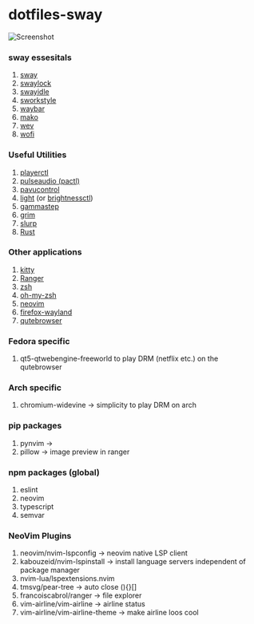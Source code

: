 # dotfiles-sway

![Screenshot](https://i.ibb.co/xMmpgrw/screenshot-21-08-27-09-42.png)

### sway essesitals
1. [sway](https://github.com/swaywm/sway)
2. [swaylock](https://github.com/swaywm/swaylock)
3. [swayidle](https://github.com/swaywm/swayidle)
4. [sworkstyle](https://github.com/Lyr-7D1h/swayest_workstyle)
5. [waybar](https://github.com/Alexays/Waybar)
6. [mako](https://github.com/emersion/mako)
7. [wev](https://git.sr.ht/~sircmpwn/wev)
8. [wofi](https://hg.sr.ht/~scoopta/wofi)
### Useful Utilities
1. [playerctl](https://github.com/altdesktop/playerctl)
2. [pulseaudio (pactl)](https://freedesktop.org/software/pulseaudio/pavucontrol/)
3. [pavucontrol](https://freedesktop.org/software/pulseaudio/pavucontrol/)
4. [light](https://github.com/haikarainen/light) (or [brightnessctl](https://github.com/Hummer12007/brightnessctl))
5. [gammastep](https://gitlab.com/chinstrap/gammastep)
6. [grim](https://github.com/emersion/grim)
7. [slurp](https://github.com/emersion/slurp)
8. [Rust](https://rustup.rs/)
### Other applications
1. [kitty](https://sw.kovidgoyal.net/kitty/)
2. [Ranger](https://github.com/ranger/ranger)
3. [zsh](https://zsh.sourceforge.io/)
4. [oh-my-zsh](https://github.com/ohmyzsh)
5. [neovim](https://github.com/neovim/neovim)
6. [firefox-wayland](https://www.mozilla.org/en-US/firefox/)
7. [qutebrowser](https://github.com/qutebrowser/qutebrowser)

### Fedora specific
1. qt5-qtwebengine-freeworld to play DRM (netflix etc.) on the qutebrowser

### Arch specific
1. chromium-widevine &rarr; simplicity to play DRM on arch 

### pip packages
1. pynvim &rarr; 
2. pillow &rarr; image preview in ranger

### npm packages (global)
1. eslint
2. neovim
3. typescript
4. semvar


### NeoVim Plugins
1. neovim/nvim-lspconfig &rarr; neovim native LSP client
2. kabouzeid/nvim-lspinstall &rarr; install language servers independent of package manager
3. nvim-lua/lspextensions.nvim
4. tmsvg/pear-tree &rarr; auto close (){}[]
5. francoiscabrol/ranger &rarr; file explorer
6. vim-airline/vim-airline &rarr; airline status
7. vim-airline/vim-airline-theme &rarr; make airline loos cool
